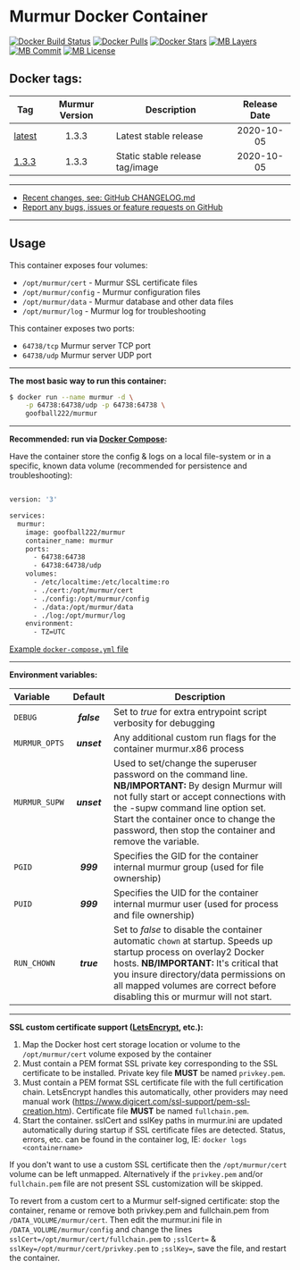 # Murmur Docker Container

[![Docker Build Status](https://img.shields.io/docker/cloud/build/goofball222/murmur.svg)](https://hub.docker.com/r/goofball222/murmur/) [![Docker Pulls](https://img.shields.io/docker/pulls/goofball222/murmur.svg)](https://hub.docker.com/r/goofball222/murmur/) [![Docker Stars](https://img.shields.io/docker/stars/goofball222/murmur.svg)](https://hub.docker.com/r/goofball222/murmur/) [![MB Layers](https://images.microbadger.com/badges/image/goofball222/murmur.svg)](https://microbadger.com/images/goofball222/murmur) [![MB Commit](https://images.microbadger.com/badges/commit/goofball222/murmur.svg)](https://microbadger.com/images/goofball222/murmur) [![MB License](https://images.microbadger.com/badges/license/goofball222/murmur.svg)](https://microbadger.com/images/goofball222/murmur)

## Docker tags:
| Tag | Murmur Version | Description | Release Date |
| --- | :---: | --- | :---: |
| [latest](https://github.com/goofball222/murmur/blob/master/stable/Dockerfile) | 1.3.3 | Latest stable release | 2020-10-05 |
| [1.3.3](https://github.com/goofball222/murmur/releases/tag/1.3.3) | 1.3.3 | Static stable release tag/image | 2020-10-05 |

---

* [Recent changes, see: GitHub CHANGELOG.md](https://github.com/goofball222/murmur/blob/master/CHANGELOG.md)
* [Report any bugs, issues or feature requests on GitHub](https://github.com/goofball222/murmur/issues)

---

## Usage

This container exposes four volumes:
* `/opt/murmur/cert` - Murmur SSL certificate files
* `/opt/murmur/config` - Murmur configuration files
* `/opt/murmur/data` - Murmur database and other data files
* `/opt/murmur/log` - Murmur log for troubleshooting


This container exposes two ports:
* `64738/tcp` Murmur server TCP port
* `64738/udp` Murmur server UDP port

---

**The most basic way to run this container:**

```bash
$ docker run --name murmur -d \
    -p 64738:64738/udp -p 64738:64738 \
    goofball222/murmur
```  

---

**Recommended: run via [Docker Compose](https://docs.docker.com/compose/):**

Have the container store the config & logs on a local file-system or in a specific, known data volume (recommended for persistence and
 troubleshooting):
 
 
```bash

version: '3'

services:
  murmur:
    image: goofball222/murmur
    container_name: murmur
    ports:
      - 64738:64738
      - 64738:64738/udp
    volumes:
      - /etc/localtime:/etc/localtime:ro
      - ./cert:/opt/murmur/cert
      - ./config:/opt/murmur/config
      - ./data:/opt/murmur/data
      - ./log:/opt/murmur/log
    environment:
      - TZ=UTC

```

[Example `docker-compose.yml` file](https://raw.githubusercontent.com/goofball222/murmur/master/examples/docker-compose.yml)

---

**Environment variables:**

| Variable | Default | Description |
| :--- | :---: | --- |
| `DEBUG` | ***false*** | Set to *true* for extra entrypoint script verbosity for debugging |
| `MURMUR_OPTS` | ***unset*** | Any additional custom run flags for the container murmur.x86 process |
| `MURMUR_SUPW` | ***unset*** | Used to set/change the superuser password on the command line. **NB/IMPORTANT:** By design Murmur will not fully start or accept connections with the -supw command line option set. Start the container once to change the password, then stop the container and remove the variable. |
| `PGID` | ***999*** | Specifies the GID for the container internal murmur group (used for file ownership) |
| `PUID` | ***999*** | Specifies the UID for the container internal murmur user (used for process and file ownership) |
| `RUN_CHOWN` | ***true*** | Set to *false* to disable the container automatic `chown` at startup. Speeds up startup process on overlay2 Docker hosts. **NB/IMPORTANT:** It's critical that you insure directory/data permissions on all mapped volumes are correct before disabling this or murmur will not start. |

---

**SSL custom certificate support ([LetsEncrypt](https://letsencrypt.org/), etc.):**

1. Map the Docker host cert storage location or volume to the `/opt/murmur/cert` volume exposed by the container
2. Must contain a PEM format SSL private key corresponding to the SSL certificate to be installed.
Private key file **MUST** be named `privkey.pem`. 
3. Must contain a PEM format SSL certificate file with the full certification chain. LetsEncrypt handles this automatically, other providers may need manual work (https://www.digicert.com/ssl-support/pem-ssl-creation.htm).
Certificate file **MUST** be named `fullchain.pem`.
4. Start the container. sslCert and sslKey paths in murmur.ini are updated automatically during startup if SSL certificate files are detected. Status, errors, etc. can be found in the container log, IE: `docker logs <containername>`

If you don't want to use a custom SSL certificate then the `/opt/murmur/cert` volume can be left unmapped. Alternatively if the `privkey.pem` and/or `fullchain.pem` file are not present SSL customization will be skipped.

To revert from a custom cert to a Murmur self-signed certificate: stop the container, rename or remove both privkey.pem and fullchain.pem from `/DATA_VOLUME/murmur/cert`. Then edit the murmur.ini file in `/DATA_VOLUME/murmur/config` and change the lines `sslCert=/opt/murmur/cert/fullchain.pem` to `;sslCert=` & `sslKey=/opt/murmur/cert/privkey.pem` to `;sslKey=`, save the file, and restart the container.


[//]: # (Licensed under the Apache 2.0 license)
[//]: # (Copyright 2018 The Goofball - goofball222@gmail.com)
